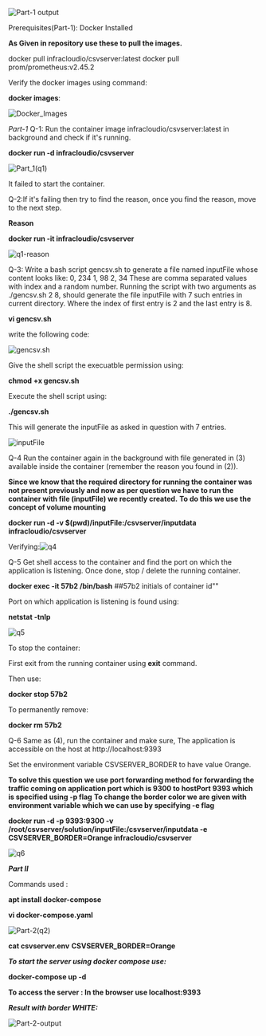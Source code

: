 ![Part-1 output](Output_Screenshots/Part-1.png)

Prerequisites(Part-1): Docker Installed 

**As Given in repository use these to pull the images.**

docker pull infracloudio/csvserver:latest
docker pull prom/prometheus:v2.45.2

Verify the docker images using command:

 **docker images**: 

![Docker_Images](Output_Screenshots/Docker_image.png)

*Part-1*
Q-1: Run the container image infracloudio/csvserver:latest in background and check if it's running.


**docker run -d infracloudio/csvserver**


![Part_1(q1)](Output_Screenshots/q1.png)

It failed to start the container.

Q-2:If it's failing then try to find the reason, once you find the reason, move to the next step.


**Reason**


**docker run -it infracloudio/csvserver**


![q1-reason](Output_Screenshots/q1-reason.png)


Q-3: Write a bash script gencsv.sh to generate a file named inputFile whose content looks like:
0, 234
1, 98
2, 34
These are comma separated values with index and a random number.
Running the script with two arguments as ./gencsv.sh 2 8, should generate the file inputFile with 7 such entries in current directory. Where the index of first entry is 2 and the last entry is 8.

**vi gencsv.sh**


write the following code:

![gencsv.sh](Output_Screenshots/gencsv.png)

Give the shell script the execuatble permission using:

**chmod +x gencsv.sh**

Execute the shell script using:


**./gencsv.sh**

This will generate the inputFile as asked in question with 7 entries.


![inputFile](Output_Screenshots/input_File.png)

Q-4 Run the container again in the background with file generated in (3) available inside the container (remember the reason you found in (2)).

**Since we know that the required directory for running the container was not present previously and now as per question we have to run the container with file (inputFile) we recently created.**
**To do this we use the concept of volume mounting**


 **docker run -d -v $(pwd)/inputFile:/csvserver/inputdata infracloudio/csvserver**


 Verifying:![q4](Output_Screenshots/q4.png)


 Q-5 Get shell access to the container and find the port on which the application is listening. Once done, stop / delete the running container.


 **docker exec -it 57b2 /bin/bash**  ##57b2 initials of container id""


 Port on which application is listening is found using:


 **netstat -tnlp**


![q5](Output_Screenshots/q5.png)


To stop the container:


First exit from the running container using **exit** command.

Then use:

**docker stop 57b2**

To permanently remove:

**docker rm 57b2**

Q-6 Same as (4), run the container and make sure,
The application is accessible on the host at http://localhost:9393

Set the environment variable CSVSERVER_BORDER to have value Orange.

**To solve this question we use port forwarding method for forwarding the traffic coming on application port which is 9300 to hostPort 9393 which is specified using -p flag**
**To change the border color we are given with environment variable which we can use by specifying -e flag**


**docker run -d -p 9393:9300 -v /root/csvserver/solution/inputFile:/csvserver/inputdata -e CSVSERVER_BORDER=Orange infracloudio/csvserver**


![q6](Output_Screenshots/q6.png)


***Part II***

Commands used :

**apt install docker-compose**

**vi docker-compose.yaml**


![Part-2(q2)](Output_Screenshots/Part-2(q2).png)

**cat csvserver.env**
**CSVSERVER_BORDER=Orange**

***To start the server using docker compose use:***

**docker-compose up -d**

**To access the server : In the browser use localhost:9393**

***Result with border **WHITE**:*** 

![Part-2-output](Output_Screenshots/part-2-output.png)